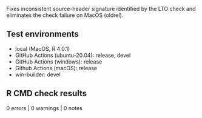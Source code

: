 
Fixes inconsistent source-header signature identified by the LTO check and eliminates the check failure on MacOS (oldrel).

## Test environments

* local (MacOS, R 4.0.1)
* GitHub Actions (ubuntu-20.04): release, devel
* GitHub Actions (windows): release
* Github Actions (macOS): release
* win-builder: devel

## R CMD check results

0 errors | 0 warnings | 0 notes
